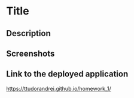 # Title   

## Description

## Screenshots

## Link to the deployed application
https://ttudorandrei.github.io/homework_1/